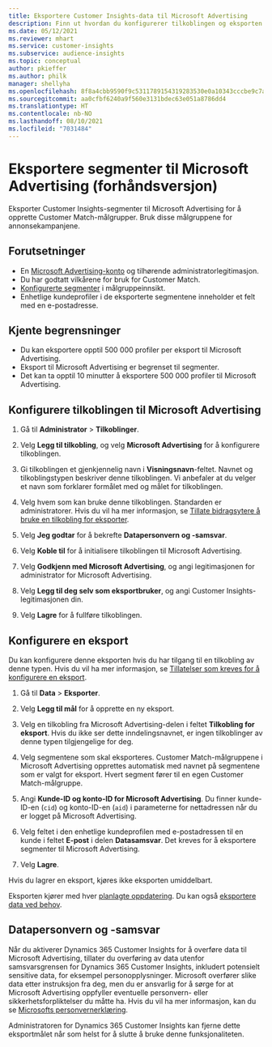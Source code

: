 ```yaml
---
title: Eksportere Customer Insights-data til Microsoft Advertising
description: Finn ut hvordan du konfigurerer tilkoblingen og eksporten til Microsoft Advertising.
ms.date: 05/12/2021
ms.reviewer: mhart
ms.service: customer-insights
ms.subservice: audience-insights
ms.topic: conceptual
author: pkieffer
ms.author: philk
manager: shellyha
ms.openlocfilehash: 8f8a4cbb9590f9c5311789154319283530e0a10343cccbe9c7aec99765b4fbf2
ms.sourcegitcommit: aa0cfbf6240a9f560e3131bdec63e051a8786dd4
ms.translationtype: HT
ms.contentlocale: nb-NO
ms.lasthandoff: 08/10/2021
ms.locfileid: "7031484"
---
```

# <a name="export-segments-to-microsoft-advertising-preview"></a>Eksportere segmenter til Microsoft Advertising (forhåndsversjon)

Eksporter Customer Insights-segmenter til Microsoft Advertising for å opprette Customer Match-målgrupper. Bruk disse målgruppene for annonsekampanjene.

## <a name="prerequisites"></a>Forutsetninger

-   En [Microsoft Advertising-konto](https://ads.microsoft.com/) og tilhørende administratorlegitimasjon.
-   Du har godtatt vilkårene for bruk for Customer Match. 
-   [Konfigurerte segmenter](segments.md) i målgruppeinnsikt.
-   Enhetlige kundeprofiler i de eksporterte segmentene inneholder et felt med en e-postadresse.

## <a name="known-limitations"></a>Kjente begrensninger

- Du kan eksportere opptil 500 000 profiler per eksport til Microsoft Advertising.
- Eksport til Microsoft Advertising er begrenset til segmenter.
- Det kan ta opptil 10 minutter å eksportere 500 000 profiler til Microsoft Advertising. 


## <a name="set-up-the-connection-to-microsoft-advertising"></a>Konfigurere tilkoblingen til Microsoft Advertising

1. Gå til **Administrator** > **Tilkoblinger**.

1. Velg **Legg til tilkobling**, og velg **Microsoft Advertising** for å konfigurere tilkoblingen.

1. Gi tilkoblingen et gjenkjennelig navn i **Visningsnavn**-feltet. Navnet og tilkoblingstypen beskriver denne tilkoblingen. Vi anbefaler at du velger et navn som forklarer formålet med og målet for tilkoblingen.

1. Velg hvem som kan bruke denne tilkoblingen. Standarden er administratorer. Hvis du vil ha mer informasjon, se [Tillate bidragsytere å bruke en tilkobling for eksporter](connections.md#allow-contributors-to-use-a-connection-for-exports).

1. Velg **Jeg godtar** for å bekrefte **Datapersonvern og -samsvar**.

1. Velg **Koble til** for å initialisere tilkoblingen til Microsoft Advertising.

1. Velg **Godkjenn med Microsoft Advertising**, og angi legitimasjonen for administrator for Microsoft Advertising.

1. Velg **Legg til deg selv som eksportbruker**, og angi Customer Insights-legitimasjonen din.

1. Velg **Lagre** for å fullføre tilkoblingen.

## <a name="configure-an-export"></a>Konfigurere en eksport

Du kan konfigurere denne eksporten hvis du har tilgang til en tilkobling av denne typen. Hvis du vil ha mer informasjon, se [Tillatelser som kreves for å konfigurere en eksport](export-destinations.md#set-up-a-new-export).

1. Gå til **Data** > **Eksporter**.

1. Velg **Legg til mål** for å opprette en ny eksport.

1. Velg en tilkobling fra Microsoft Advertising-delen i feltet **Tilkobling for eksport**. Hvis du ikke ser dette inndelingsnavnet, er ingen tilkoblinger av denne typen tilgjengelige for deg.

1. Velg segmentene som skal eksporteres. Customer Match-målgruppene i Microsoft Advertising opprettes automatisk med navnet på segmentene som er valgt for eksport. Hvert segment fører til en egen Customer Match-målgruppe. 

1. Angi **Kunde-ID og konto-ID for Microsoft Advertising**. Du finner kunde-ID-en (`cid`) og konto-ID-en (`aid`) i parameterne for nettadressen når du er logget på Microsoft Advertising.

1. Velg feltet i den enhetlige kundeprofilen med e-postadressen til en kunde i feltet **E-post** i delen **Datasamsvar**. Det kreves for å eksportere segmenter til Microsoft Advertising.

1. Velg **Lagre**.

Hvis du lagrer en eksport, kjøres ikke eksporten umiddelbart.

Eksporten kjører med hver [planlagte oppdatering](system.md#schedule-tab). Du kan også [eksportere data ved behov](export-destinations.md#run-exports-on-demand). 


## <a name="data-privacy-and-compliance"></a>Datapersonvern og -samsvar

Når du aktiverer Dynamics 365 Customer Insights for å overføre data til Microsoft Advertising, tillater du overføring av data utenfor samsvarsgrensen for Dynamics 365 Customer Insights, inkludert potensielt sensitive data, for eksempel personopplysninger. Microsoft overfører slike data etter instruksjon fra deg, men du er ansvarlig for å sørge for at Microsoft Advertising oppfyller eventuelle personvern- eller sikkerhetsforpliktelser du måtte ha. Hvis du vil ha mer informasjon, kan du se [Microsofts personvernerklæring](https://go.microsoft.com/fwlink/?linkid=396732).

Administratoren for Dynamics 365 Customer Insights kan fjerne dette eksportmålet når som helst for å slutte å bruke denne funksjonaliteten.
